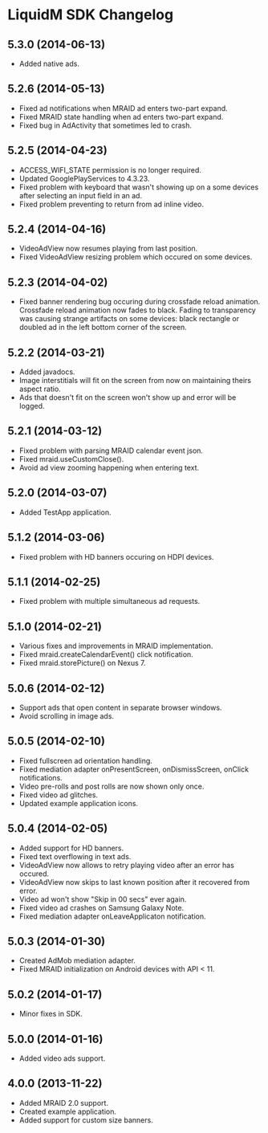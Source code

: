 LiquidM SDK Changelog
===
5.3.0 (2014-06-13)
---
- Added native ads.

5.2.6 (2014-05-13)
---
- Fixed ad notifications when MRAID ad enters two-part expand.
- Fixed MRAID state handling when ad enters two-part expand.
- Fixed bug in AdActivity that sometimes led to crash.

5.2.5 (2014-04-23)
---
- ACCESS_WIFI_STATE permission is no longer required.
- Updated GooglePlayServices to 4.3.23.
- Fixed problem with keyboard that wasn't showing up on a some devices after selecting an input field in an ad.
- Fixed problem preventing to return from ad inline video.

5.2.4 (2014-04-16)
---
- VideoAdView now resumes playing from last position.
- Fixed VideoAdView resizing problem which occured on some devices.

5.2.3 (2014-04-02)
---
- Fixed banner rendering bug occuring during crossfade reload animation.
  Crossfade reload animation now fades to black.
  Fading to transparency was causing strange artifacts on some devices: black rectangle or doubled ad in the left bottom corner of the screen.

5.2.2 (2014-03-21)
---
- Added javadocs.
- Image interstitials will fit on the screen from now on maintaining theirs aspect ratio.
- Ads that doesn't fit on the screen won't show up and error will be logged.

5.2.1 (2014-03-12)
---

- Fixed problem with parsing MRAID calendar event json.
- Fixed mraid.useCustomClose().
- Avoid ad view zooming happening when entering text.

5.2.0 (2014-03-07)
---

- Added TestApp application.

5.1.2 (2014-03-06)
---

- Fixed problem with HD banners occuring on HDPI devices.


5.1.1 (2014-02-25)
---

- Fixed problem with multiple simultaneous ad requests.

5.1.0 (2014-02-21)
---

- Various fixes and improvements in MRAID implementation.
- Fixed mraid.createCalendarEvent() click notification.
- Fixed mraid.storePicture() on Nexus 7.

5.0.6 (2014-02-12)
---

- Support ads that open content in separate browser windows.
- Avoid scrolling in image ads.

5.0.5 (2014-02-10)
---

- Fixed fullscreen ad orientation handling.
- Fixed mediation adapter onPresentScreen, onDismissScreen, onClick notifications.
- Video pre-rolls and post rolls are now shown only once.
- Fixed video ad glitches.
- Updated example application icons.

5.0.4 (2014-02-05)
---

- Added support for HD banners.
- Fixed text overflowing in text ads.
- VideoAdView now allows to retry playing video after an error has occured.
- VideoAdView now skips to last known position after it recovered from error.
- Video ad won't show "Skip in 00 secs" ever again.
- Fixed video ad crashes on Samsung Galaxy Note.
- Fixed mediation adapter onLeaveApplicaton notification.

5.0.3 (2014-01-30)
---

- Created AdMob mediation adapter.
- Fixed MRAID initialization on Android devices with API < 11.

5.0.2 (2014-01-17)
---

- Minor fixes in SDK.

5.0.0 (2014-01-16)
---

- Added video ads support.

4.0.0 (2013-11-22)
---

- Added MRAID 2.0 support.
- Created example application.
- Added support for custom size banners.
